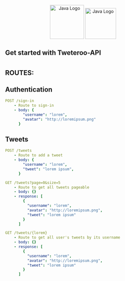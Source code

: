 <p align="center">
  <img src="https://www.svgrepo.com/download/452234/java.svg" height="110" alt="Java Logo" />
  <img src="https://www.svgrepo.com/download/354380/spring-icon.svg" height="100" alt="Java Logo" />
</p>



## Get started with Tweteroo-API

#

## ROUTES:

## Authentication

```yml 
POST /sign-in
    - Route to sign-in
    - body: {
        "username": "lorem",
        "avatar": "http://loremipsum.png"
      }
```

## Tweets

```yml 
POST /tweets
    - Route to add a tweet
    - body: {
        "username": "lorem",
        "tweet": "lorem ipsum",
      }
```

```yml 
GET /tweets?page=0&size=5
    - Route to get all tweets pageable
    - body: {}
    - response: [
        {
          "username": "lorem",
          "avatar": "http://loremipsum.png",
          "tweet": "lorem ipsum"
        }
      ]
```

```yml 
GET /tweets/{lorem}
    - Route to get all user's tweets by its username
    - body: {}
    - response: [
        {
          "username": "lorem",
          "avatar": "http://loremipsum.png",
          "tweet": "lorem ipsum"
        }
      ]
```
